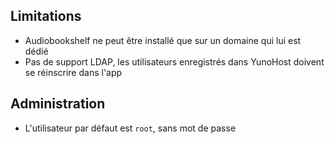 ## Limitations

* Audiobookshelf ne peut être installé que sur un domaine qui lui est dédié
* Pas de support LDAP, les utilisateurs enregistrés dans YunoHost doivent se réinscrire dans l'app

## Administration

* L'utilisateur par défaut est `root`, sans mot de passe
